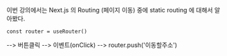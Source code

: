 이번 강의에서는 Next.js 의 Routing (페이지 이동) 중에 static routing 에 대해서 알아봤다.

    const router = useRouter()

--> 버튼클릭  -->  이벤트(onClick)  -->  router.push('이동할주소')

